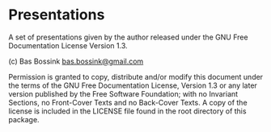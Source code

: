 # Presentations 

A set of presentations given by the author released under 
the GNU Free Documentation License Version 1.3.

(c\) Bas Bossink <bas.bossink@gmail.com>

Permission is granted to copy, distribute and/or modify this
document under the terms of the GNU Free Documentation License,
Version 1.3 or any later version published by the Free Software
Foundation; with no Invariant Sections, no Front-Cover Texts and
no Back-Cover Texts.  A copy of the license is included in the
LICENSE file found in the root directory of this package.
